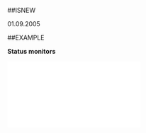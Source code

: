 
##ISNEW

01.09.2005


##EXAMPLE

**Status monitors**



![](..\..\Examples\vbs\SOProject.StatusMonitors.vbs.txt)


